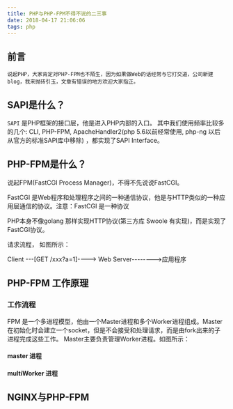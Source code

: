 ```yaml
---
title: PHP与PHP-FPM不得不说的二三事
date: 2018-04-17 21:06:06
tags: php
---
```


## 前言
    说起PHP，大家肯定对PHP-FPM也不陌生，因为如果做Web的话经常与它打交道，公司新建blog，我来抛砖引玉，文章有错误的地方欢迎大家指正。

## SAPI是什么？
  `SAPI` 是PHP框架的接口层，他是进入PHP内部的入口。
   其中我们使用频率比较多的几个: CLI, PHP-FPM,  ApacheHandler2(php 5.6以前经常使用,  php-ng 以后从官方的标准SAPI库中移除) ，都实现了SAPI Interface。
## PHP-FPM是什么？
  说起FPM(FastCGI Process Manager)，不得不先说说FastCGI。
 
  FastCGI 是Web程序和处理程序之间的一种通信协议，他是与HTTP类似的一种应用层通信的协议。注意：FastCGI 是一种协议
 
  PHP本身不像golang 那样实现HTTP协议(第三方库 Swoole 有实现)，而是实现了 FastCGI协议。
  
  请求流程， 如图所示：
  
  Client ---[GET /xxx?a=1]----> Web Server-------->应用程序
 
## PHP-FPM 工作原理

### 工作流程
 FPM 是一个多进程模型，他由一个Master进程和多个Worker进程组成。Master在初始化时会建立一个socket，但是不会接受和处理请求，而是由fork出来的子进程完成这些工作。
 Master主要负责管理Worker进程。如图所示：
#### master 进程

#### multiWorker 进程


## NGINX与PHP-FPM